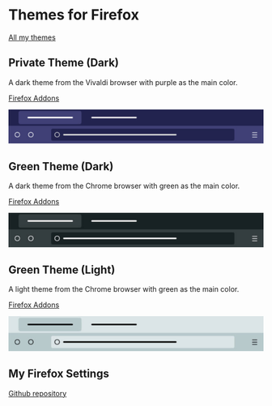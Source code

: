 # Themes for Firefox

[All my themes](https://addons.mozilla.org/en-US/firefox/user/16633407)

## Private Theme (Dark)

A dark theme from the Vivaldi browser with purple as the main color.

[Firefox Addons](https://addons.mozilla.org/en/firefox/addon/private-theme-dark)

![Private Theme (Dark)](./src/private-theme-dark/assets/private-theme-dark.jpg)

## Green Theme (Dark)

A dark theme from the Chrome browser with green as the main color.

[Firefox Addons](https://addons.mozilla.org/en/firefox/addon/green-theme-dark)

![Green Theme (Dark)](./src/green-theme-dark/assets/green-dark-theme.jpg)

## Green Theme (Light)

A light theme from the Chrome browser with green as the main color.

[Firefox Addons](https://addons.mozilla.org/en-US/firefox/addon/green-theme-light)

![Green Theme (Dark)](./src/green-theme-light/assets/green-theme-light.jpg)

## My Firefox Settings

[Github repository](https://github.com/smcnikita/my-firefox-settings)
